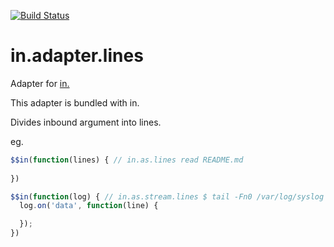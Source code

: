 [![Build Status](https://travis-ci.org/nomilous/in.adapter.lines.svg?branch=master)](https://travis-ci.org/nomilous/in.adapter.lines)

# in.adapter.lines

Adapter for [in.](https://github.com/nomilous/in.)

This adapter is bundled with in.

Divides inbound argument into lines.

eg.

```javascript
$$in(function(lines) { // in.as.lines read README.md
  
})
```


```javascript
$$in(function(log) { // in.as.stream.lines $ tail -Fn0 /var/log/syslog
  log.on('data', function(line) {

  });
})
```
